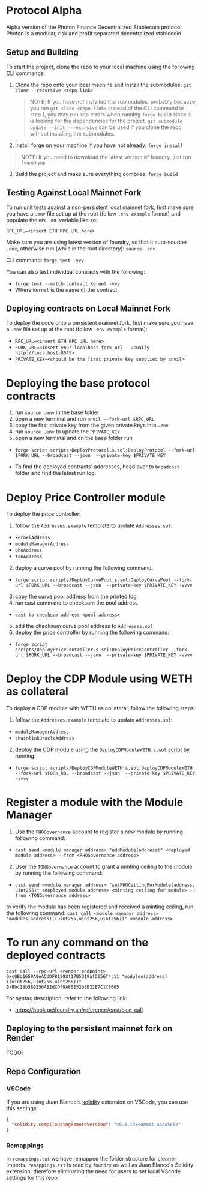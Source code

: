# Protocol Alpha
Alpha version of the Photon Finance Decentralized Stablecoin protocol. Photon is a modular, risk and profit separated decentralized stablecoin.

## Setup and Building
To start the project, clone the repo to your local machine using the following CLI commands:

1. Clone the repo onto your local machine and install the submodules: `git clone --recursive <repo link>`

   > NOTE: If you have not installed the submodules, probably because you ran `git clone <repo link>` instead of the CLI command in step 1, you may run into errors when running `forge build` since it is looking for the dependencies for the project. `git submodule update --init --recursive` can be used if you clone the repo without installing the submodules.

2. Install forge on your machine if you have not already: `forge install`

> NOTE: If you need to download the latest version of foundry, just run `foundryup` 

3. Build the project and make sure everything compiles: `forge build`

## Testing Against Local Mainnet Fork
To run unit tests against a non-persistent local mainnet fork, first make sure you have a `.env` file set up at the root (follow `.env.example` format) and populate the `RPC_URL` variable like so:

`RPC_URL=<insert ETH RPC URL here>`

Make sure you are using latest version of foundry, so that it auto-sources `.env`, otherwise run (while in the root directory): `source .env`

CLI command: `forge test -vvv`

You can also test individual contracts with the following:
- `forge test --match-contract Kernel -vvv`
- Where `Kernel` is the name of the contract

## Deploying contracts on Local Mainnet Fork
To deploy the code onto a persistent mainnet fork, first make sure you have a `.env` file set up at the root (follow `.env.example` format):

- ```RPC_URL=<insert ETH RPC URL here>```
- ```FORK_URL=<insert your localhost fork url - usually http://localhost:8545>```
- ```PRIVATE_KEY=<should be the first private key supplied by anvil>```

# Deploying the base protocol contracts

1. run `source .env` in the base folder
2. open a new terminal and run `anvil --fork-url $RPC_URL`
3. copy the first private key from the given private keys into `.env`
4. run `source .env` to update the `PRIVATE_KEY`
5. open a new terminal and on the base folder run 
- ```forge script scripts/DeployProtocol.s.sol:DeployProtocol --fork-url $FORK_URL --broadcast --json  --private-key $PRIVATE_KEY```

- To find the deployed contracts' addresses, head over to `broadcast` folder and find the latest run log.

# Deploy Price Controller module

To deploy the price controller:
1. follow the `Addresses.example` template to update `Addresses.sol`:
- ```kernelAddress```
- ```moduleManagerAddress```
- ```phoAddress```
- ```tonAddress```

2. deploy a curve pool by running the following command:
- ```forge script scripts/DeployCurvePool.s.sol:DeployCurvePool --fork-url $FORK_URL --broadcast --json  --private-key $PRIVATE_KEY -vvvv```
3. copy the curve pool address from the printed log
4. run cast command to checksum the pool address
- ```cast to-checksum-address <pool address>```
5. add the checksum curve pool address to `Addresses.sol`
6. deploy the price controller by running the following command:
- ```forge script scripts/DeployPriceController.s.sol:DeployPriceController --fork-url $FORK_URL --broadcast --json  --private-key $PRIVATE_KEY -vvvv```

# Deploy the CDP Module using WETH as collateral

To deploy a CDP module with WETH as collateral, follow the following steps:
1. follow the `Addresses.example` template to update `Addresses.sol`:
- ```moduleManagerAddress```
- ```chainlinkOracleAddress```

2. deploy the CDP module using the ```DeployCDPModuleWETH.s.sol``` script by running:
- ```forge script scripts/DeployCDPModuleWETH.s.sol:DeployCDPModuleWETH --fork-url $FORK_URL --broadcast --json  --private-key $PRIVATE_KEY -vvvv```

# Register a module with the Module Manager

1. Use the ```PHOGovernance``` account to register a new module by running following command:
- ```cast send <module manager address> "addModule(address)" <deployed module address> --from <PHOGovernance address>``` 
2. User the ```TONGovernance``` account to grant a minting ceiling to the module by running the following command:
- ```cast send <module manager address> "setPHOCeilingForModule(address, uint256)" <deployed module address> <minting ceiling for module> --from <TONGovernance address>``` 

to verify the module has been registered and received a minting ceiling, run the following command:
```cast call <module manager address> "modules(address)((uint256,uint256,uint256))" <module address>```

# To run any command on the deployed contracts

```cast call --rpc-url <render endpoint> 0xc0Bb1650A8eA5dDF81998f17B5319afD656f4c11 "modules(address)((uint256,uint256,uint256))" 0xBbc18b580256A82dC0F9A86152b8B22E7C1C8005```

For syntax description, refer to the following link:
- https://book.getfoundry.sh/reference/cast/cast-call

## Deploying to the persistent mainnet fork on Render
TODO!

## Repo Configuration
### VSCode
If you are using Juan Blanco's [solidity](https://marketplace.visualstudio.com/items?itemName=JuanBlanco.solidity) extension on VSCode, you can use this settings:

```json
{
  "solidity.compileUsingRemoteVersion": "v0.8.13+commit.abaa5c0e"
}
```

### Remappings
In `remappings.txt` we have remapped the folder structure for cleaner imports. `remappings.txt` is read by `foundry` as well as Juan Blanco's Solidity extension, therefore eliminating the need for users to set local VScode settings for this repo.